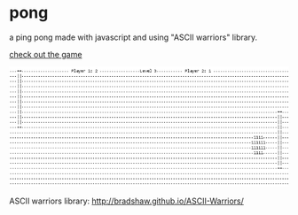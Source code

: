 pong
====

a ping pong made with javascript and using "ASCII warriors" library.

[check out the game](https://rawgithub.com/estuardolh/pong/master/index.html)

![alt pong](./pong.png)

ASCII warriors library: http://bradshaw.github.io/ASCII-Warriors/